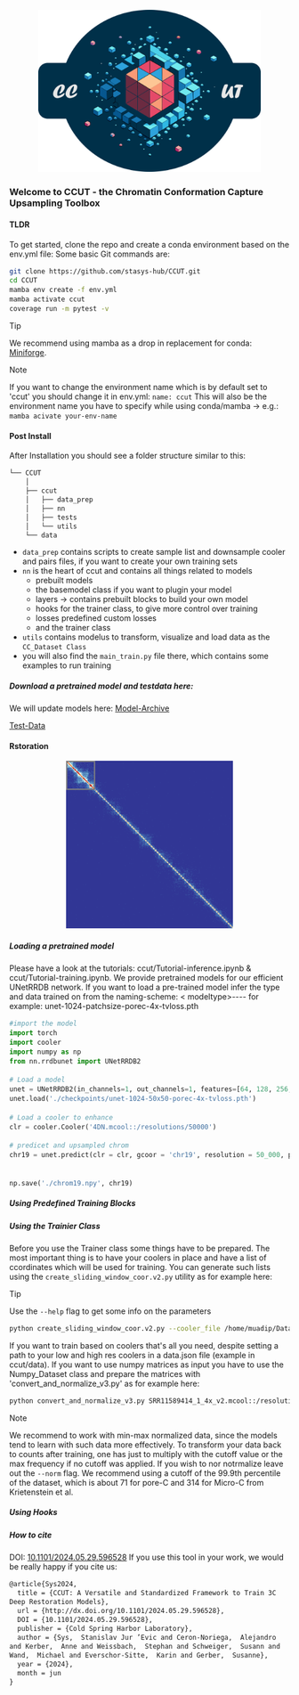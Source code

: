 <p align="center">
  <img src="./CCUT.png" alt="CCUT" width="400" style="display:inline-block;"/>
</p>


### Welcome to CCUT - the Chromatin Conformation Capture Upsampling Toolbox

#### TLDR
To get started, clone the repo and create a conda environment based on the env.yml file:
Some basic Git commands are:

```bash
git clone https://github.com/stasys-hub/CCUT.git
cd CCUT 
mamba env create -f env.yml
mamba activate ccut
coverage run -m pytest -v
```
> [!TIP]
> We recommend using mamba as a drop in replacement for conda: [Miniforge](https://github.com/conda-forge/miniforge#mambaforge).

> [!NOTE]
> If you want to change the environment name which is by default set to 'ccut' you should change it in env.yml: `name: ccut`
> This will also be the environment name you have to specify while using conda/mamba -> e.g.: `mamba acivate your-env-name`

#### Post Install
After Installation you should see a folder structure similar to this:
```.
└── CCUT
    │ 
    ├── ccut
    │   ├── data_prep
    │   ├── nn
    │   ├── tests
    │   └── utils
    └── data
```
- `data_prep` contains scripts to create sample list and downsample cooler and pairs files, if you want to create your own training sets 
- `nn` is the heart of ccut and contains all things related to models
    - prebuilt models
    - the basemodel class if you want to plugin your model
    - layers -> contains prebuilt blocks to build your own model
    - hooks for the trainer class, to give more control over training 
    - losses predefined custom losses
    - and the trainer class   
- `utils` contains modelus to transform, visualize and load data as the `CC_Dataset Class`
- you will also find the `main_train.py` file there, which contains some examples to run training 
##### Download a pretrained model and testdata here:
We will update models here: [Model-Archive](https://seafile.rlp.net/d/69f7c94f87d04757b2e4/)

[Test-Data](https://seafile.rlp.net/d/920559eb35d34b1c917b/)
#### Rstoration
<p align="center">
  <img src="./sliding_kernel.gif" alt="Sliding Kernel GIF" width="300" style="display:inline-block;"/>
</p>

##### Loading a pretrained model
Please have a look at the tutorials: ccut/Tutorial-inference.ipynb & ccut/Tutorial-training.ipynb.
We provide pretrained models for our efficient UNetRRDB network. If you want to load a pre-trained model infer the type and data trained on from the naming-scheme:
< modeltype>-<params>-<cctype>-<fator>-<loss>
for example: unet-1024-patchsize-porec-4x-tvloss.pth
``` python
#import the model
import torch
import cooler
import numpy as np
from nn.rrdbunet import UNetRRDB2

# Load a model
unet = UNetRRDB2(in_channels=1, out_channels=1, features=[64, 128, 256, 512, 1024])
unet.load('./checkpoints/unet-1024-50x50-porec-4x-tvloss.pth')

# Load a cooler to enhance
clr = cooler.Cooler('4DN.mcool::/resolutions/50000')

# predicet and upsampled chrom
chr19 = unet.predict(clr = clr, gcoor = 'chr19', resolution = 50_000, patch_size = 50, percentile_cutoff = 73)


np.save('./chrom19.npy', chr19)

```

##### Using Predefined Training Blocks
##### Using the Trainier Class
Before you use the Trainer class some things have to be prepared. The most important thing is to have your coolers in place and have a list of ccordinates which will be used for training. You can generate such lists using the `create_sliding_window_coor.v2.py` utility as for example here:
> [!TIP]
> Use the `--help` flag to get some info on the parameters
```bash
python create_sliding_window_coor.v2.py --cooler_file /home/muadip/Data/Pairs/SRR11589414_1_v2.mcool::/resolutions/20000 --output_path chr19-22_40x40x20k --resolution 50000 --window_size 40 --chromosome chr19,chr20,chr21,chr22
```

If you want to train based on coolers that's all you need, despite setting a path to your low and high res coolers in a data.json file (example in ccut/data). If you want to use numpy matrices as input you have to use the Numpy_Dataset class and prepare the matrices with 'convert_and_normalize_v3.py' as for example here:
```bash
python convert_and_normalize_v3.py SRR11589414_1_4x_v2.mcool::/resolutions/50000 --prefix <filename_prefix> --output_path <your/outpudir/> --processes 9 --chromosomes 1-18  --cutoff 73 --norm
```
> [!NOTE]
> We recommend to work with min-max normalized data, since the models tend to learn with such data more effectively. To transform your data back to counts after training, one has just to multiply with the cutoff value or the max frequency if no cutoff was applied. If you wish to nor notrmalize leave out the `--norm` flag. We recommend using a cutoff of the 99.9th percentile of the dataset, which is about 71 for pore-C and 314 for Micro-C from Krietenstein et al.



##### Using Hooks


##### How to cite

DOI: [10.1101/2024.05.29.596528](https://doi.org/10.1101/2024.05.29.596528)
If you use this tool in your work, we would be really happy if you cite us:
```
@article{Sys2024,
  title = {CCUT: A Versatile and Standardized Framework to Train 3C Deep Restoration Models},
  url = {http://dx.doi.org/10.1101/2024.05.29.596528},
  DOI = {10.1101/2024.05.29.596528},
  publisher = {Cold Spring Harbor Laboratory},
  author = {Sys,  Stanislav Jur ’Evic and Ceron-Noriega,  Alejandro and Kerber,  Anne and Weissbach,  Stephan and Schweiger,  Susann and Wand,  Michael and Everschor-Sitte,  Karin and Gerber,  Susanne},
  year = {2024},
  month = jun 
}
```

